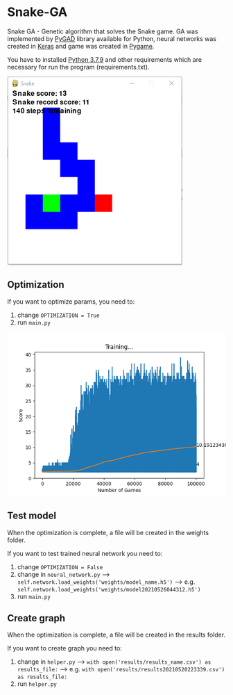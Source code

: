 # Snake-GA
Snake GA - Genetic algorithm that solves the Snake game. GA was implemented by [PyGAD](https://pygad.readthedocs.io/en/latest/#) library available for Python, neural networks was created in [Keras](https://keras.io/) and game was created in [Pygame](https://www.pygame.org/news).

You have to installed [Python 3.7.9](https://www.python.org/downloads/release/python-379/) and other requirements which are necessary for run the program (requirements.txt).

![Example](https://github.com/petomuro/Snake-GA/blob/main/Game.PNG)

## Optimization
If you want to optimize params, you need to: 
  1. change `OPTIMIZATION = True`
  2. run `main.py`

![Example](https://github.com/petomuro/Snake-GA/blob/main/Training_final.png)

## Test model
When the optimization is complete, a file will be created in the weights folder. 

If you want to test trained neural network you need to:
  1. change `OPTIMIZATION = False`
  2. change in `neural_network.py` --> `self.network.load_weights('weights/model_name.h5')` --> e.g. `self.network.load_weights('weights/model20210526044312.h5')`
  3. run `main.py`

## Create graph
When the optimization is complete, a file will be created in the results folder.

If you want to create graph you need to: 
  1. change in `helper.py` --> `with open('results/results_name.csv') as results_file:` --> e.g. `with open('results/results20210520223339.csv') as results_file:`
  2. run `helper.py`
